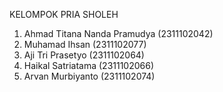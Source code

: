 KELOMPOK PRIA SHOLEH
1. Ahmad Titana Nanda Pramudya (2311102042)
2. Muhamad Ihsan (2311102077)
3. Aji Tri Prasetyo (2311102064)
4. Haikal Satriatama (2311102066)
5. Arvan Murbiyanto (2311102074)
